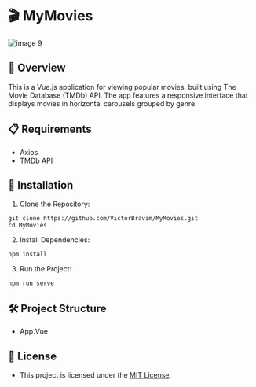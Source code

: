 # 🎬 MyMovies

![image 9](https://github.com/VictorBravim/MyMovies/assets/122113588/7f54e150-e9eb-4f44-91e2-72dd779793c0)

## 🚀 Overview

This is a Vue.js application for viewing popular movies, built using The Movie Database (TMDb) API. The app features a responsive interface that displays movies in horizontal carousels grouped by genre.

## 📋 Requirements

- Axios
- TMDb API

## 🔧 Installation

1. Clone the Repository:
   
```
git clone https://github.com/VictorBravim/MyMovies.git
cd MyMovies
```

2. Install Dependencies:
   
```
npm install
```

3. Run the Project:
   
```
npm run serve
```

## 🛠️ Project Structure

- App.Vue

## 📄 License

- This project is licensed under the [MIT License](LICENSE).
